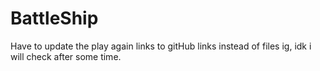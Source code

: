 # BattleShip

Have to update the play again links to gitHub links instead of files ig, idk i will check after some time.
